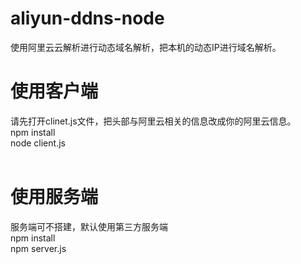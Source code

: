 # aliyun-ddns-node
使用阿里云云解析进行动态域名解析，把本机的动态IP进行域名解析。

# 使用客户端
请先打开clinet.js文件，把头部与阿里云相关的信息改成你的阿里云信息。<br>
npm install<br>
node client.js<br> 

# 使用服务端
服务端可不搭建，默认使用第三方服务端  
npm install  
npm server.js  

